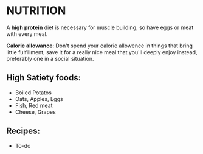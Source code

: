 # NUTRITION

A **high protein** diet is necessary for muscle building, so have eggs or meat with every meal.

**Calorie allowance**: Don't spend your calorie allowence in things that bring little fulfillment, save it for a really nice meal that you'll deeply enjoy instead, preferably one in a social situation. 

## High Satiety foods:
* Boiled Potatos
* Oats, Apples, Eggs
* Fish, Red meat
* Cheese, Grapes

## Recipes:
* To-do

